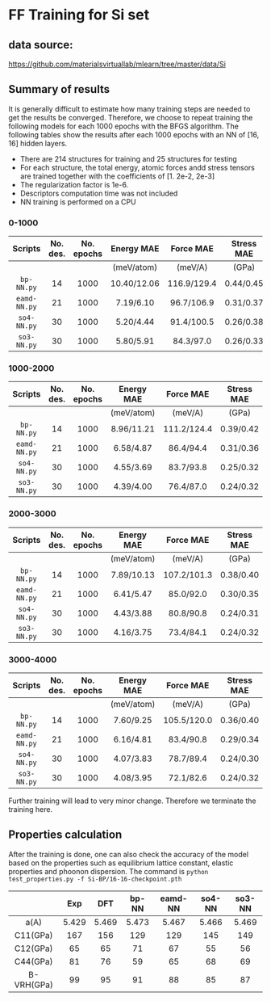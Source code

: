 # FF Training for Si set

## data source:
https://github.com/materialsvirtuallab/mlearn/tree/master/data/Si

## Summary of results 

It is generally difficult to estimate how many training steps are needed to get the results be converged.
Therefore, we choose to repeat training the following models for each 1000 epochs with the BFGS algorithm.
The following tables show the results after each 1000 epochs with an NN of [16, 16] hidden layers.

- There are 214 structures for training and 25 structures for testing
- For each structure, the total energy, atomic forces andd stress tensors are trained together with the coefficients of [1. 2e-2, 2e-3]
- The regularization factor is 1e-6.
- Descriptors computation time was not included
- NN training is performed on a CPU

### 0-1000

|Scripts| No. des. |No. epochs|Energy MAE | Force MAE |Stress MAE|CPU time|  
|:-----:|:--------:|:--------:|:--------: |:---------:|:--------:|:------:|
|       |          |          |(meV/atom) | (meV/A)   | (GPa)    |  (hr)  |
|`bp-NN.py`  | 14  | 1000     |10.40/12.06|116.9/129.4| 0.44/0.45|  0.30  |
|`eamd-NN.py`| 21  | 1000     | 7.19/6.10 | 96.7/106.9| 0.31/0.37|  0.31  |
|`so4-NN.py` | 30  | 1000     | 5.20/4.44 | 91.4/100.5| 0.26/0.38|  0.34  |
|`so3-NN.py` | 30  | 1000     | 5.80/5.91 | 84.3/97.0 | 0.26/0.33|  0.38  |

### 1000-2000

|Scripts| No. des. |No. epochs|Energy MAE| Force MAE |Stress MAE|CPU time|  
|:-----:|:--------:|:--------:|:--------:|:---------:|:--------:|:------:|
|       |          |          |(meV/atom)| (meV/A)   | (GPa)    |  (hr)  |
|`bp-NN.py`  | 14  | 1000     |8.96/11.21|111.2/124.4| 0.39/0.42|  0.27  |
|`eamd-NN.py`| 21  | 1000     | 6.58/4.87| 86.4/94.4 | 0.31/0.36|  0.31  |
|`so4-NN.py` | 30  | 1000     | 4.55/3.69| 83.7/93.8 | 0.25/0.32|  0.33  |
|`so3-NN.py` | 30  | 1000     | 4.39/4.00| 76.4/87.0 | 0.24/0.32|  0.34  |

### 2000-3000

|Scripts| No. des. |No. epochs|Energy MAE| Force MAE |Stress MAE|CPU time|  
|:-----:|:--------:|:--------:|:--------:|:---------:|:--------:|:------:|
|       |          |          |(meV/atom)| (meV/A)   | (GPa)    |  (hr)  |
|`bp-NN.py`  | 14  | 1000     |7.89/10.13|107.2/101.3| 0.38/0.40|  0.26  |
|`eamd-NN.py`| 21  | 1000     | 6.41/5.47| 85.0/92.0 | 0.30/0.35|  0.29  |
|`so4-NN.py` | 30  | 1000     | 4.43/3.88| 80.8/90.8 | 0.24/0.31|  0.36  |
|`so3-NN.py` | 30  | 1000     | 4.16/3.75| 73.4/84.1 | 0.24/0.32|  0.36  |

### 3000-4000

|Scripts| No. des. |No. epochs|Energy MAE| Force MAE |Stress MAE|CPU time|  
|:-----:|:--------:|:--------:|:--------:|:---------:|:--------:|:------:|
|       |          |          |(meV/atom)| (meV/A)   | (GPa)    |  (hr)  |
|`bp-NN.py`  | 14  | 1000     | 7.60/9.25|105.5/120.0| 0.36/0.40|  0.26  |
|`eamd-NN.py`| 21  | 1000     | 6.16/4.81| 83.4/90.8 | 0.29/0.34|  0.33  |
|`so4-NN.py` | 30  | 1000     | 4.07/3.83| 78.7/89.4 | 0.24/0.30|  0.33  |
|`so3-NN.py` | 30  | 1000     | 4.08/3.95| 72.1/82.6 | 0.24/0.32|  0.33  |

Further training will lead to very minor change. Therefore we terminate the training here.

## Properties calculation
After the training is done, one can also check the accuracy of the model based on the properties such as equilibrium lattice constant, elastic properties and phoonon dispersion.
The command is
`python test_properties.py -f Si-BP/16-16-checkpoint.pth`


|          | Exp   | DFT   | bp-NN |eamd-NN| so4-NN | so3-NN|  
|:--------:|:-----:|:-----:|:-----:|:-----:|:------:|:-----:|
| a(A)     | 5.429 |5.469  | 5.473 | 5.467 | 5.466  | 5.469 |
|C11(GPa)  | 167   | 156   | 129   | 129   | 145    | 149   |
|C12(GPa)  |  65   | 65    |  71   | 67    |  55    |  56   |
|C44(GPa)  |  81   | 76    |  59   | 65    |  68    |  69   |
|B-VRH(GPa)|  99   | 95    |  91   | 88    |  85    |  87   |

